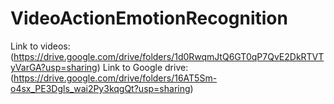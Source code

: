 # VideoActionEmotionRecognition
Link to videos: (https://drive.google.com/drive/folders/1d0RwqmJtQ6GT0qP7QvE2DkRTVTyVarGA?usp=sharing)
Link to Google drive: (https://drive.google.com/drive/folders/16AT5Sm-o4sx_PE3Dgls_wai2Py3kqgQt?usp=sharing)
